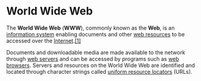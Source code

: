 # World Wide Web
The **World Wide Web** (**WWW**), commonly known as the **Web**, is an [information system](https://en.wikipedia.org/wiki/Information_system "Information system") enabling documents and other [web resources](https://en.wikipedia.org/wiki/Web_resource "Web resource") to be accessed over the [Internet](https://en.wikipedia.org/wiki/Internet "Internet").[[1]](https://en.wikipedia.org/wiki/World_Wide_Web#cite_note-1)

Documents and downloadable media are made available to the network through [web servers](https://en.wikipedia.org/wiki/Web_server "Web server") and can be accessed by programs such as [web browsers](https://en.wikipedia.org/wiki/Web_browser "Web browser"). Servers and resources on the World Wide Web are identified and located through character strings called [uniform resource locators](https://en.wikipedia.org/wiki/Uniform_resource_locator "Uniform resource locator") (URLs).